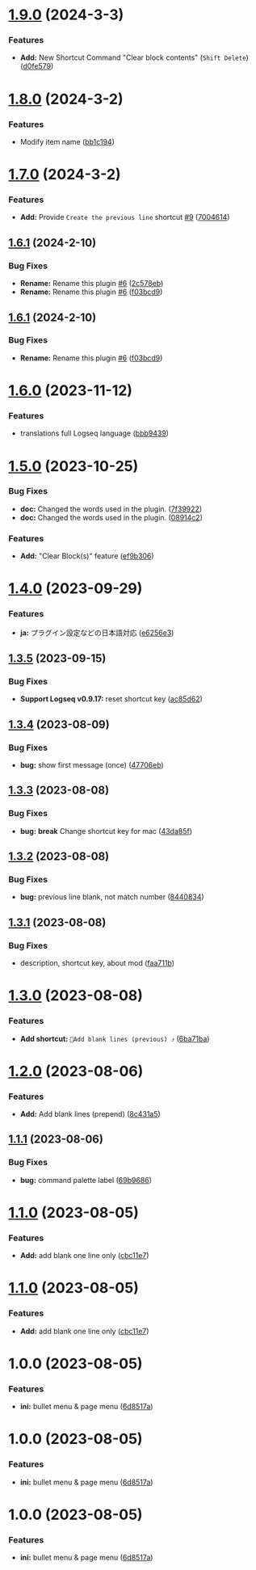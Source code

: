 # [1.9.0](https://github.com/YU000jp/logseq-plugin-blank-line/compare/v1.8.0...v1.9.0) (2024-3-3)


### Features

* **Add:** New Shortcut Command "Clear block contents" (`Shift Delete`) ([d0fe579](https://github.com/YU000jp/logseq-plugin-blank-line/commit/d0fe57972dab04e4738b2eca7aec780aafd732e1))

# [1.8.0](https://github.com/YU000jp/logseq-plugin-blank-line/compare/v1.7.0...v1.8.0) (2024-3-2)


### Features

* Modify item name ([bb1c194](https://github.com/YU000jp/logseq-plugin-blank-line/commit/bb1c194edf4c89d10f57010a36345d57f8377805))

# [1.7.0](https://github.com/YU000jp/logseq-plugin-blank-line/compare/v1.6.1...v1.7.0) (2024-3-2)


### Features

* **Add:** Provide `Create the previous line` shortcut [#9](https://github.com/YU000jp/logseq-plugin-blank-line/issues/9) ([7004614](https://github.com/YU000jp/logseq-plugin-blank-line/commit/7004614f657be25abde8dcb508b8b8437248ed58))

## [1.6.1](https://github.com/YU000jp/logseq-plugin-blank-line/compare/v1.6.0...v1.6.1) (2024-2-10)


### Bug Fixes

* **Rename:** Rename this plugin [#6](https://github.com/YU000jp/logseq-plugin-blank-line/issues/6) ([2c578eb](https://github.com/YU000jp/logseq-plugin-blank-line/commit/2c578eb9f6ce11c75d07e03804d21e53157770a7))
* **Rename:** Rename this plugin [#6](https://github.com/YU000jp/logseq-plugin-blank-line/issues/6) ([f03bcd9](https://github.com/YU000jp/logseq-plugin-blank-line/commit/f03bcd9835cee01aab90bf023c475229fafde1bc))

## [1.6.1](https://github.com/YU000jp/logseq-plugin-blank-line/compare/v1.6.0...v1.6.1) (2024-2-10)


### Bug Fixes

* **Rename:** Rename this plugin [#6](https://github.com/YU000jp/logseq-plugin-blank-line/issues/6) ([f03bcd9](https://github.com/YU000jp/logseq-plugin-blank-line/commit/f03bcd9835cee01aab90bf023c475229fafde1bc))

# [1.6.0](https://github.com/YU000jp/logseq-plugin-blank-line/compare/v1.5.0...v1.6.0) (2023-11-12)


### Features

* translations full Logseq language ([bbb9439](https://github.com/YU000jp/logseq-plugin-blank-line/commit/bbb94393ceef2e8f542f8c816f18f2f44ae885c5))

# [1.5.0](https://github.com/YU000jp/logseq-plugin-blank-line/compare/v1.4.0...v1.5.0) (2023-10-25)


### Bug Fixes

* **doc:** Changed the words used in the plugin. ([7f39922](https://github.com/YU000jp/logseq-plugin-blank-line/commit/7f39922ede41b30cf8c115a1c01a9a45fe04b382))
* **doc:** Changed the words used in the plugin. ([08914c2](https://github.com/YU000jp/logseq-plugin-blank-line/commit/08914c2e3fc2b6a5a2df9512dff0509dfe08ad54))


### Features

* **Add:** "Clear Block(s)" feature ([ef9b306](https://github.com/YU000jp/logseq-plugin-blank-line/commit/ef9b306dc554b6bb46e9682b0daeda2d72d90f56))

# [1.4.0](https://github.com/YU000jp/logseq-plugin-blank-line/compare/v1.3.5...v1.4.0) (2023-09-29)


### Features

* **ja:** プラグイン設定などの日本語対応 ([e6256e3](https://github.com/YU000jp/logseq-plugin-blank-line/commit/e6256e31c8ec082e598566b8a12d26fd3d8af22b))

## [1.3.5](https://github.com/YU000jp/logseq-plugin-blank-line/compare/v1.3.4...v1.3.5) (2023-09-15)


### Bug Fixes

* **Support Logseq v0.9.17:** reset shortcut key ([ac85d62](https://github.com/YU000jp/logseq-plugin-blank-line/commit/ac85d621cb2be4c2b96dfa61670ec46ac5ea5607))

## [1.3.4](https://github.com/YU000jp/logseq-plugin-blank-line/compare/v1.3.3...v1.3.4) (2023-08-09)


### Bug Fixes

* **bug:** show first message (once) ([47706eb](https://github.com/YU000jp/logseq-plugin-blank-line/commit/47706eb4214f4f2765684c92d0bf450e167ca6d0))

## [1.3.3](https://github.com/YU000jp/logseq-plugin-blank-line/compare/v1.3.2...v1.3.3) (2023-08-08)


### Bug Fixes

* **bug:** **break** Change shortcut key for mac ([43da85f](https://github.com/YU000jp/logseq-plugin-blank-line/commit/43da85f3978a5e1cf906da8acb474c49bf8d5390))

## [1.3.2](https://github.com/YU000jp/logseq-plugin-blank-line/compare/v1.3.1...v1.3.2) (2023-08-08)


### Bug Fixes

* **bug:** previous line blank, not match number ([8440834](https://github.com/YU000jp/logseq-plugin-blank-line/commit/8440834afb08fc01cb56ac0992d6a62486e8ba12))

## [1.3.1](https://github.com/YU000jp/logseq-plugin-blank-line/compare/v1.3.0...v1.3.1) (2023-08-08)


### Bug Fixes

* description, shortcut key, about mod ([faa711b](https://github.com/YU000jp/logseq-plugin-blank-line/commit/faa711b988e5ade6e35a711b94e625d391bdb544))

# [1.3.0](https://github.com/YU000jp/logseq-plugin-blank-line/compare/v1.2.0...v1.3.0) (2023-08-08)


### Features

* **Add shortcut:** `🦢Add blank lines (previous) ⤴️` ([6ba71ba](https://github.com/YU000jp/logseq-plugin-blank-line/commit/6ba71ba95cf5837b251e72ea87a3952586bfd3f5))

# [1.2.0](https://github.com/YU000jp/logseq-plugin-blank-line/compare/v1.1.1...v1.2.0) (2023-08-06)


### Features

* **Add:** Add blank lines (prepend) ([8c431a5](https://github.com/YU000jp/logseq-plugin-blank-line/commit/8c431a51d109221eb845a77204daa24c43d92a3a))

## [1.1.1](https://github.com/YU000jp/logseq-plugin-blank-line/compare/v1.1.0...v1.1.1) (2023-08-06)


### Bug Fixes

* **bug:** command palette label ([69b9686](https://github.com/YU000jp/logseq-plugin-blank-line/commit/69b968646df087d10bdf2d5a3e91f32aa8c3b0b1))

# [1.1.0](https://github.com/YU000jp/logseq-plugin-blank-line/compare/v1.0.0...v1.1.0) (2023-08-05)


### Features

* **Add:** add blank one line only ([cbc11e7](https://github.com/YU000jp/logseq-plugin-blank-line/commit/cbc11e72d84ff26a024840a80e932b06692b55bc))

# [1.1.0](https://github.com/YU000jp/logseq-plugin-blank-line/compare/v1.0.0...v1.1.0) (2023-08-05)


### Features

* **Add:** add blank one line only ([cbc11e7](https://github.com/YU000jp/logseq-plugin-blank-line/commit/cbc11e72d84ff26a024840a80e932b06692b55bc))

# 1.0.0 (2023-08-05)


### Features

* **ini:** bullet menu & page menu ([6d8517a](https://github.com/YU000jp/logseq-plugin-blank-line/commit/6d8517a17dd83109e94db29e63d67046f6dd0425))

# 1.0.0 (2023-08-05)


### Features

* **ini:** bullet menu & page menu ([6d8517a](https://github.com/YU000jp/logseq-plugin-blank-line/commit/6d8517a17dd83109e94db29e63d67046f6dd0425))

# 1.0.0 (2023-08-05)


### Features

* **ini:** bullet menu & page menu ([6d8517a](https://github.com/YU000jp/logseq-plugin-blank-line/commit/6d8517a17dd83109e94db29e63d67046f6dd0425))
